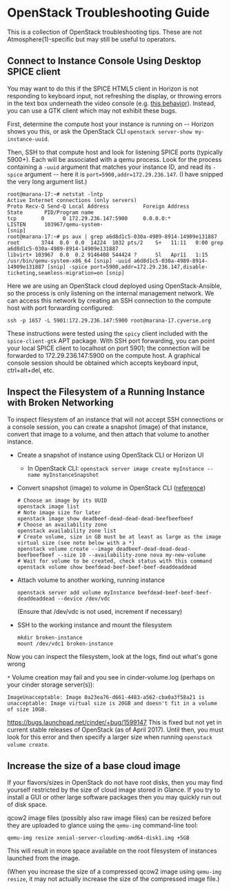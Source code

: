 # OpenStack Troubleshooting Guide

This is a collection of OpenStack troubleshooting tips. These are not Atmosphere(1)-specific but may still be useful to operators.

## Connect to Instance Console Using Desktop SPICE client

You may want to do this if the SPICE HTML5 client in Horizon is not responding to keyboard input, not refreshing the display, or throwing errors in the text box underneath the video console (e.g. [this behavior](https://forum.opennebula.org/t/4-11-spice-is-not-refreshing/336)). Instead, you can use a GTK client which may not exhibit these bugs.

First, determine the compute host your instance is running on -- Horizon shows you this, or ask the OpenStack CLI `openstack server-show my-instance-uuid`.

Then, SSH to that compute host and look for listening SPICE ports (typically 5900+). Each will be associated with a qemu process. Look for the process containing a `-uuid` argument that matches your instance ID, and read its `-spice` argument -- here it is `port=5900,addr=172.29.236.147`. (I have snipped the very long argument list.)

```
root@marana-17:~# netstat -lntp
Active Internet connections (only servers)
Proto Recv-Q Send-Q Local Address           Foreign Address         State       PID/Program name
tcp        0      0 172.29.236.147:5900     0.0.0.0:*               LISTEN      103967/qemu-system-
[snip]
root@marana-17:~# ps aux | grep a6d8d1c5-030a-4989-8914-14909e131887
root       3744  0.0  0.0  14224  1032 pts/2    S+   11:11   0:00 grep a6d8d1c5-030a-4989-8914-14909e131887
libvirt+ 103967  0.0  0.2 9146408 544424 ?      Sl   Apr11   1:15 /usr/bin/qemu-system-x86_64 [snip] -uuid a6d8d1c5-030a-4989-8914-14909e131887 [snip] -spice port=5900,addr=172.29.236.147,disable-ticketing,seamless-migration=on [snip]
```

Here we are using an OpenStack cloud deployed using OpenStack-Ansible, so the process is only listening on the internal management network. We can access this network by creating an SSH connection to the compute host with port forwarding configured:

`ssh -p 1657 -L 5901:172.29.236.147:5900 root@marana-17.cyverse.org`

These instructions were tested using the `spicy` client included with the `spice-client-gtk` APT package. With SSH port forwarding, you can point your local SPICE client to localhost on port 5901; the connection will be forwarded to 172.29.236.147:5900 on the compute host. A graphical console session should be obtained which accepts keyboard input, ctrl+alt+del, etc.

## Inspect the Filesystem of a Running Instance with Broken Networking

To inspect filesystem of an instance that will not accept SSH connections or a console session, you can create a snapshot (image) of that instance, convert that image to a volume, and then attach that volume to another instance.

- Create a snapshot of instance using OpenStack CLI or Horizon UI
    - In OpenStack CLI: `openstack server image create myInstance --name myInstanceSnapshot`

- Convert snapshot (image) to volume in OpenStack CLI ([reference](https://docs.openstack.org/user-guide/common/cli-manage-volumes.html))
  ```
  # Choose an image by its UUID
  openstack image list
  # Note image size for later
  openstack image show deadbeef-dead-dead-dead-beefbeefbeef
  # Choose an availability zone
  openstack availability zone list
  # Create volume, size in GB must be at least as large as the image virtual size (see note below with a *)
  openstack volume create --image deadbeef-dead-dead-dead-beefbeefbeef --size 10 --availability-zone nova my-new-volume
  # Wait for volume to be created, check status with this command
  openstack volume show beefdead-beef-beef-beef-deaddeaddead
  ```

- Attach volume to another working, running instance
  ```
  openstack server add volume myInstance beefdead-beef-beef-beef-deaddeaddead --device /dev/vdc
  ```
  (Ensure that /dev/vdc is not used, increment if necessary)

- SSH to the working instance and mount the filesystem
  ```
  mkdir broken-instance
  mount /dev/vdc1 broken-instance
  ```

Now you can inspect the filesystem, look at the logs, find out what's gone wrong

`*` Volume creation may fail and you see in cinder-volume.log (perhaps on your cinder storage server(s)):
```
ImageUnacceptable: Image 0a23ea76-d661-4483-a562-cba0a3f58a21 is unacceptable: Image virtual size is 20GB and doesn't fit in a volume of size 10GB.
```

https://bugs.launchpad.net/cinder/+bug/1599147
This is fixed but not yet in current stable releases of OpenStack (as of April 2017). Until then, you must look for this error and then specify a larger size when running `openstack volume create`.

## Increase the size of a base cloud image

If your flavors/sizes in OpenStack do not have root disks, then you may find yourself restricted by the size of cloud image stored in Glance. If you try to install a GUI or other large software packages then you may quickly run out of disk space.

qcow2 image files (possibly also raw image files) can be resized before they are uploaded to glance using the `qemu-img` command-line tool:

`qemu-img resize xenial-server-cloudimg-amd64-disk1.img +5GB`

This will result in more space available on the root filesystem of instances launched from the image.

(When you increase the size of a compressed qcow2 image using `qemu-img resize`, it may not actually increase the size of the compressed image file.)
